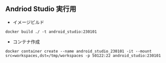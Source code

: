 ## Andriod Studio 実行用

- イメージビルド

```
docker build ./ -t android_studio:230101
```

- コンテナ作成

```
docker container create --name android_studio_230101 -it --mount src=workspaces,dst=/tmp/workspaces -p 50122:22 android_studio:230101
```
